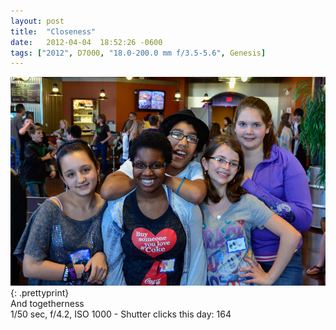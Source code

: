 ```yaml
---
layout: post
title:  "Closeness"
date:   2012-04-04  18:52:26 -0600
tags: ["2012", D7000, "18.0-200.0 mm f/3.5-5.6", Genesis]
---
```

![:title](/images/2012/2012_0404_D7K5165.jpg)
{: .prettyprint}  
And togetherness  
1/50 sec, f/4.2, ISO 1000 - Shutter clicks this day: 164